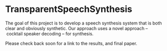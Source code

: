 # TransparentSpeechSynthesis

The goal of this project is to develop a speech synthesis system that is both clear and obviously synthetic. Our approach uses a novel approach – cocktail speaker decoding – for synthesis.

Please check back soon for a link to the results, and final paper.
